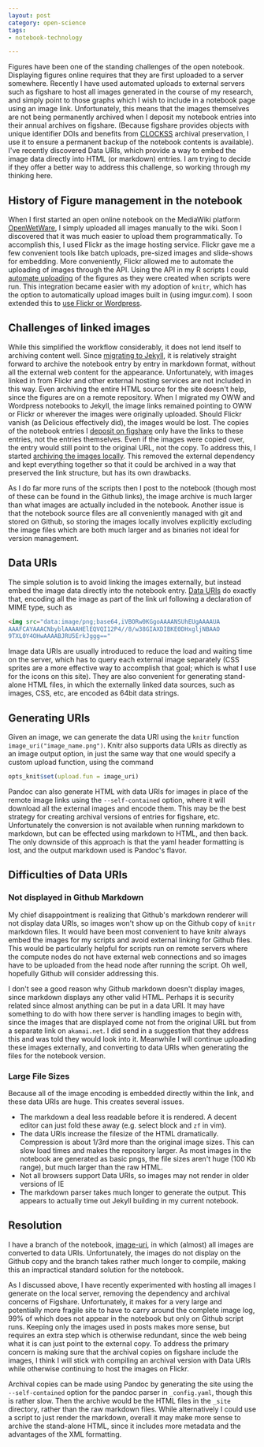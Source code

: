 ```yaml
---
layout: post
category: open-science
tags: 
- notebook-technology

---
```



Figures have been one of the standing challenges of the open notebook.  Displaying figures online requires that they are first uploaded to a server somewhere.  Recently I have used automated uploads to external servers such as figshare to host all images generated in the course of my research, and simply point to those graphs which I wish to include in a notebook page using an image link.  Unfortunately, this means that the images themselves are not being permanently archived when I deposit my notebook entries into their annual archives on figshare.  (Because figshare provides objects with unique identifier DOIs and benefits from [CLOCKSS](http://clockss.org) archival preservation, I use it to ensure a permanent backup of the notebook contents is available). I've recently discovered Data URIs, which provide a way to embed the image data directly into HTML (or markdown) entries.  I am trying to decide if they offer a better way to address this challenge, so working through my thinking here.  

## History of Figure management in the notebook

When I first started an open online notebook on the MediaWiki platform [OpenWetWare](http://openwetware.org/wiki/User:Carl_Boettiger), I simply uploaded all images manually to the wiki. Soon I discovered that it was much easier to upload them programmatically.  To accomplish this, I used Flickr as the image hosting service.  Flickr gave me a few convenient tools like batch uploads, pre-sized images and slide-shows for embedding.  More conveniently, Flickr allowed me to automate the uploading of images through the API.  Using the API in my R scripts I could [automate uploading](http://www.carlboettiger.info/2010/12/10/socialr-an-r-package-to-track-the-status-of-computations-with-social-network-tools.html) of the figures as they were created when scripts were run.   This integration became easier with my adoption of `knitr`, which has the option to automatically upload images built in (using imgur.com).  I soon extended this to [use Flickr or Wordpress](http://www.carlboettiger.info/2012/02/28/knitr-with-flickr-and-wordpress.html).

## Challenges of linked images

While this simplified the workflow considerably, it does not lend itself to archiving content well.  Since [migrating to Jekyll](http://www.carlboettiger.info/2012/09/19/migrating-from-wordpress-to-jekyll.html), it is relatively straight forward to archive the notebook entry by entry in markdown format, without all the external web content for the appearance.  Unfortunately, with images linked in from Flickr and other external hosting services are not included in this way.  Even archiving the entire HTML source for the site doesn't help, since the figures are on a remote repository.  When I migrated my OWW and Wordpress notebooks to Jekyll, the image links remained pointing to OWW or Flickr or wherever the images were originally uploaded.  Should Flickr vanish (as Delicious effectively did), the images would be lost.  The copies of the notebook entries I [deposit on figshare](http://figshare.com/authors/Carl%20Boettiger/96387) only have the links to these entries, not the entries themselves.  Even if the images were copied over, the entry would still point to the original URL, not the copy.  To address this, I started [archiving the images locally](http://www.carlboettiger.info/2012/11/30/Note-on-notebook-figures.html). This removed the external dependency and kept everything together so that it could be archived in a way that preserved the link structure, but has its own drawbacks.   

As I do far more runs of the scripts then I post to the notebook (though most of these can be found in the Github links), the image archive is much larger than what images are actually included in the notebook. Another issue is that the notebook source files are all conveniently managed with git and stored on Github, so storing the images locally involves explicitly excluding the image files which are both much larger and as binaries not ideal for version management.  


## Data URIs

The simple solution is to avoid linking the images externally, but instead embed the image data directly into the notebook entry.  [Data URIs](http://en.wikipedia.org/wiki/Data_URI_scheme) do exactly that, encoding all the image as part of the link url following a declaration of MIME type, such as

```html
<img src="data:image/png;base64,iVBORw0KGgoAAAANSUhEUgAAAAUA
AAAFCAYAAACNbyblAAAAHElEQVQI12P4//8/w38GIAXDIBKE0DHxgljNBAAO
9TXL0Y4OHwAAAABJRU5ErkJggg==" 
```

Image data URIs are usually introduced to reduce the load and waiting time on the server, which has to query each external image separately (CSS sprites are a more effective way to accomplish that goal; which is what I use for the icons on this site).  They are also convenient for generating stand-alone HTML files, in which the externally linked data sources, such as images, CSS, etc, are encoded as 64bit data strings.  


## Generating URIs 

Given an image, we can generate the data URI using the `knitr` function `image_uri("image_name.png")`.  Knitr also supports data URIs as directly as an image output option, in just the same way that one would specify a custom upload function, using the command

```r
opts_knit$set(upload.fun = image_uri)
```

Pandoc can also generate HTML with data URIs for images in place of the remote image links using the `--self-contained` option, where it will download all the external images and encode them.  This may be the best strategy for creating archival versions of entries for figshare, etc.  Unfortunately the conversion is not available when running markdown to markdown, but can be effected using markdown to HTML, and then back.  The only downside of this approach is that the yaml header formatting is lost, and the output markdown used is Pandoc's flavor.


## Difficulties of Data URIs

### Not displayed in Github Markdown

My chief disappointment is realizing that Github's markdown renderer will not display data URIs, so images won't show up on the Github copy of `knitr` markdown files.  It would have been most convenient to have knitr always embed the images for my scripts and avoid external linking for Github files.  This would be particularly helpful for scripts run on remote servers where the compute nodes do not have external web connections and so images have to be uploaded from the head node after running the script.  Oh well, hopefully Github will consider addressing this.   

I don't see a good reason why Github markdown doesn't display images, since markdown displays any other valid HTML.  Perhaps it is security related since almost anything can be put in a data URI.  It may have something to do with how there server is handling images to begin with, since the images that are displayed come not from the original URL but from a separate link on `akamai.net`.  I did send in a suggestion that they address this and was told they would look into it.   Meanwhile I will continue uploading these images externally, and converting to data URIs when generating the files for the notebook version. 

### Large File Sizes

Because all of the image encoding is embedded directly within the link, and these data URIs are huge.  This creates several issues.  

- The markdown a deal less readable before it is rendered.  A decent editor can just fold these away (e.g. select block and `zf` in vim).  
- The data URIs increase the filesize of the HTML dramatically.  Compression is about 1/3rd more than the original image sizes.  This can slow load times and makes the repository larger.  As most images in the notebook are generated as basic pngs, the file sizes aren't huge (100 Kb range), but much larger than the raw HTML.  
- Not all browsers support Data URIs, so images may not render in older versions of IE 
- The markdown parser takes much longer to generate the output.  This appears to actually time out Jekyll building in my current notebook.  



## Resolution

I have a branch of the notebook, [image-uri](https://github.com/cboettig/labnotebook/blob/image-uri), in which (almost) all images are converted to data URIs.  Unfortunately, the images do not display on the Github copy and the branch takes rather much longer to compile, making this an impractical standard solution for the notebook.  

As I discussed above, I have recently experimented with hosting all images I generate on the local server, removing the dependency and archival concerns of Figshare.  Unfortunately, it makes for a very large and potentially more fragile site to have to carry around the complete image log, 99% of which does not appear in the notebook but only on Github script runs.  Keeping only the images used in posts makes more sense, but requires an extra step which is otherwise redundant, since the web being what it is can just point to the external copy. To address the primary concern is making sure that the archival copies on figshare include the images, I think I will stick with compiling an archival version with Data URIs while otherwise continuing to host the images on Flickr.  

Archival copies can be made using Pandoc by generating the site using the `--self-contained` option for the pandoc parser in `_config.yaml`, though this is rather slow. Then the archive would be the HTML files in the `_site` directory, rather than the raw markdown files. While alternatively I could use a script to just render the markdown, overall it may make more sense to archive the stand-alone HTML, since it includes more metadata and the advantages of the XML formatting.  

